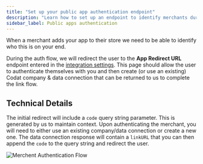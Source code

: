 ```yaml
---
title: "Set up your public app authentication endpoint"
description: "Learn how to set up an endpoint to identify merchants during"
sidebar_label: Public apps authentication
---
```


When a merchant adds your app to their store we need to be able to identify who this is on your end.

During the auth flow, we will redirect the user to the **App Redirect URL** endpoint entered in the [integration settings](/integrations/commerce/shopify/commerce-shopify-setup#add-your-apps-credentials-to-the-shopify-integration). This page should allow the user to authenticate themselves with you and then create (or use an existing) Codat company & data connection that can be returned to us to complete the link flow.

## Technical Details

The initial redirect will include a `code` query string parameter. This is generated by us to maintain context. Upon authenticating the merchant, you will need to either use an existing company/data connection or create a new one. The data connection response will contain a `linkURL` that you can then append the `code` to the query string and redirect the user.

![Merchent Authentication Flow](/img/integrations/commerce/shopify/merchant-auth-flow)